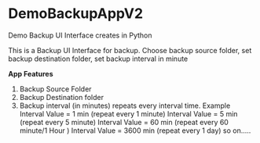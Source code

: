 # DemoBackupAppV2
Demo Backup UI Interface creates in Python

This is a Backup UI Interface for backup. Choose backup source folder, set backup destination folder, set backup interval in minute 

**App Features**
1. Backup Source Folder
2. Backup Destination folder
3. Backup interval (in minutes) repeats every interval time.
   Example
  Interval Value = 1 min (repeat every 1 minute)
  Interval Value = 5 min (repeat every 5 minute)
  Interval Value = 60 min (repeat every 60 minute/1 Hour )
  Interval Value = 3600 min (repeat every 1 day)
  so on.....


